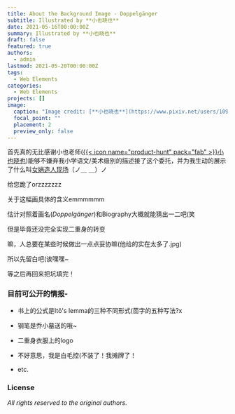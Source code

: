```yaml
---
title: About the Background Image - Doppelgänger
subtitle: Illustrated by **小也晓也**
date: 2021-05-16T00:00:00Z
summary: Illustrated by **小也晓也**
draft: false
featured: true
authors:
  - admin
lastmod: 2021-05-20T00:00:00Z
tags:
  - Web Elements
categories:
  - Web Elements
projects: []
image:
  caption: "Image credit: [**小也晓也**](https://www.pixiv.net/users/10919493)"
  focal_point: ""
  placement: 2
  preview_only: false
---
```


首先真的无比感谢小也老师([{{< icon name="product-hunt" pack="fab" >}}小也晓也](https://www.pixiv.net/users/10919493))能够不嫌弃我小学语文/美术级别的描述接了这个委托，并为我生动的展示了什么叫[女娲造人现场](https://www.bilibili.com/video/BV1D64y1C7Lv)（ノ＿ ＿）ノ

给您跪了orzzzzzzz

关于这幅画具体的含义emmmmmm

估计对照着画名(_Doppelgänger_)和Biography大概就能猜出一二吧(笑

但是毕竟还没完全实现二重身的转变

嘛，人总要在某些时候做出一点点妥协嘛(他给的实在太多了.jpg)

所以先留白吧(诶嘿嘿~

等之后再回来把坑填完！

### 目前可公开的情报-

* 书上的公式是Itô's lemma的三种不同形式(茴字的五种写法?x

* 钢笔是乔小墓送的哦~

* 二重身衣服上的logo

* 不好意思，我是白毛控(不装了！我摊牌了！

* etc.



### License

_All rights reserved to the original authors._

